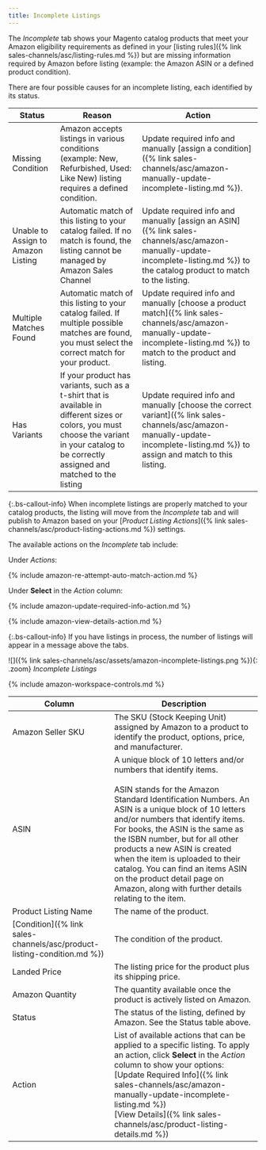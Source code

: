 ```yaml
---
title: Incomplete Listings
---
```



The _Incomplete_ tab shows  your Magento catalog products that meet your Amazon eligibility requirements as defined in your [listing rules]({% link sales-channels/asc/listing-rules.md %}) but are missing information required by Amazon before listing (example: the Amazon ASIN or a defined product condition).

There are four possible causes for an incomplete listing, each identified by its status.

|Status|Reason|Action|
|--- |--- |--- |
|Missing Condition|Amazon accepts listings in various conditions (example: New, Refurbished, Used: Like New) listing requires a defined condition.|Update required info and manually [assign a condition]({% link sales-channels/asc/amazon-manually-update-incomplete-listing.md %}).|
|Unable to Assign to Amazon Listing|Automatic match of this listing to your catalog failed. If no match is found, the listing cannot be managed by Amazon Sales Channel|Update required info and manually [assign an ASIN]({% link sales-channels/asc/amazon-manually-update-incomplete-listing.md %}) to the catalog product to match to the listing.|
|Multiple Matches Found|Automatic match of this listing to your catalog failed. If multiple possible matches are found, you must select the correct match for your product.|Update required info and manually [choose a product match]({% link sales-channels/asc/amazon-manually-update-incomplete-listing.md %}) to match to the product and listing.|
|Has Variants|If your product has variants, such as a t-shirt that is available in different sizes or colors, you must choose the variant in your catalog to be correctly assigned and matched to the listing|Update required info and manually [choose the correct variant]({% link sales-channels/asc/amazon-manually-update-incomplete-listing.md %}) to assign and match to this listing.|

{:.bs-callout-info}
When incomplete listings are properly matched to your catalog products, the listing will move from the _Incomplete_ tab and will publish to Amazon based on your [_Product Listing Actions_]({% link sales-channels/asc/product-listing-actions.md %}) settings.

The available actions on the _Incomplete_ tab include:

Under _Actions_:

{% include amazon-re-attempt-auto-match-action.md %}

Under **Select** in the _Action_ column:

{% include amazon-update-required-info-action.md %}

{% include amazon-view-details-action.md %}

{:.bs-callout-info}
If you have listings in process, the number of listings will appear in a message above the tabs.

![]({% link sales-channels/asc/assets/amazon-incomplete-listings.png %}){: .zoom}
_Incomplete Listings_

{% include amazon-workspace-controls.md %}

|Column|Description|
|--- |--- |
|Amazon Seller SKU|The SKU (Stock Keeping Unit) assigned by Amazon to a product to identify the product, options, price, and manufacturer.|
|ASIN|A unique block of 10 letters and/or numbers that identify items.<br/><br/>ASIN stands for the Amazon Standard Identification Numbers. An ASIN is a unique block of 10 letters and/or numbers that identify items. For books, the ASIN is the same as the ISBN number, but for all other products a new ASIN is created when the item is uploaded to their catalog. You can find an items ASIN on the product detail page on Amazon, along with further details relating to the item.|
|Product Listing Name|The name of the product.|
|[Condition]({% link sales-channels/asc/product-listing-condition.md %})|The condition of the product.|
|Landed Price|The listing price for the product plus its shipping price.|
|Amazon Quantity|The quantity available once the product is actively listed on Amazon.|
|Status|The status of the listing, defined by Amazon. See the Status table above.|
|Action|List of available actions that can be applied to a specific listing. To apply an action, click **Select** in the _Action_ column to show your options:<br/>[Update Required Info]({% link sales-channels/asc/amazon-manually-update-incomplete-listing.md %})<br/>[View Details]({% link sales-channels/asc/product-listing-details.md %})|

